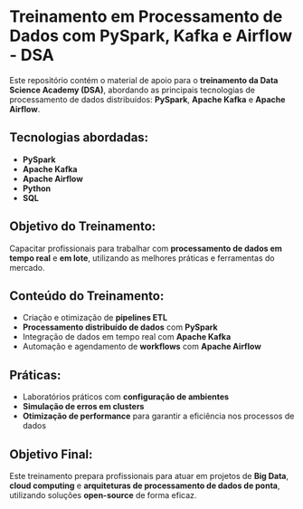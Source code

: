 # Treinamento em Processamento de Dados com PySpark, Kafka e Airflow - DSA

Este repositório contém o material de apoio para o **treinamento da Data Science Academy (DSA)**, abordando as principais tecnologias de processamento de dados distribuídos: **PySpark**, **Apache Kafka** e **Apache Airflow**.

## Tecnologias abordadas:
- **PySpark**
- **Apache Kafka**
- **Apache Airflow**
- **Python**
- **SQL**

## Objetivo do Treinamento:
Capacitar profissionais para trabalhar com **processamento de dados em tempo real** e **em lote**, utilizando as melhores práticas e ferramentas do mercado.

## Conteúdo do Treinamento:
- Criação e otimização de **pipelines ETL**
- **Processamento distribuído de dados** com **PySpark**
- Integração de dados em tempo real com **Apache Kafka**
- Automação e agendamento de **workflows** com **Apache Airflow**

## Práticas:
- Laboratórios práticos com **configuração de ambientes**
- **Simulação de erros em clusters**
- **Otimização de performance** para garantir a eficiência nos processos de dados

## Objetivo Final:
Este treinamento prepara profissionais para atuar em projetos de **Big Data**, **cloud computing** e **arquiteturas de processamento de dados de ponta**, utilizando soluções **open-source** de forma eficaz.


